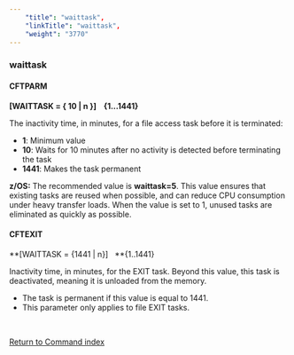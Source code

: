 ```yaml
---
    "title": "waittask",
    "linkTitle": "waittask",
    "weight": "3770"
---
```

<span id="waittask"></span>

### waittask

<span id="waittask_CFTPARM"></span>

#### CFTPARM

****[WAITTASK = { <span class="underline">10</span> &#124; n }]    {1...1441}****

The inactivity time, in minutes, for a file access task before it is terminated:

- ****1****: Minimum value
- ****10****: Waits for 10 minutes after no activity is detected before terminating the task
- **1441**: Makes the task permanent

****z/OS:**** The recommended value is **waittask=5**. This value ensures that existing tasks are reused when possible, and can reduce CPU consumption under heavy transfer loads. When the value is set to 1, unused tasks are eliminated as quickly as possible.

<span id="waittask_CFTEXIT"></span>

#### CFTEXIT

**[WAITTASK = {<span class="underline">1441</span> &#124; n}]   **{1..1441}

Inactivity time, in minutes, for the EXIT task. Beyond this value, this
task is deactivated, meaning it is unloaded from the memory.

- The task is permanent if this value is equal to 1441.
- This parameter only applies to file EXIT tasks.

 

[Return to Command index](../../)
